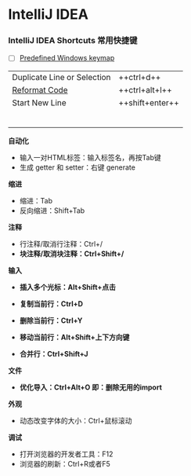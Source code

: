 # IntelliJ IDEA

### IntelliJ IDEA Shortcuts 常用快捷键

-   [ ] [Predefined Windows keymap](https://www.jetbrains.com/help/idea/reference-keymap-win-default.html)﻿

|                                                              |                 |
| ------------------------------------------------------------ | --------------- |
| Duplicate Line or Selection                                  | ++ctrl+d++      |
| [Reformat Code](https://www.jetbrains.com/help/idea/reformat-and-rearrange-code.html) | ++ctrl+alt+l++  |
| Start New Line                                               | ++shift+enter++ |
|                                                              |                 |
|                                                              |                 |
|                                                              |                 |
|                                                              |                 |
|                                                              |                 |
|                                                              |                 |

**自动化**

-   输入一对HTML标签：输入标签名，再按Tab键
-   生成 getter 和 setter：右键 generate

**缩进**

-   缩进：Tab
-   反向缩进：Shift+Tab

 **注释**

-   行注释/取消行注释：Ctrl+/
-   **块注释/取消块注释：Ctrl+Shift+/**

**输入** 

-   **插入多个光标：Alt+Shift+点击**

-   **复制当前行：Ctrl+D**
-   **删除当前行：Ctrl+Y**
-   **移动当前行：Alt+Shift+上下方向键**
-   **合并行：Ctrl+Shift+J**

 **文件**

-   **优化导入：Ctrl+Alt+O  即：删除无用的import**

 **外观**

-   动态改变字体的大小：Ctrl+鼠标滚动

 **调试**

-   打开浏览器的开发者工具：F12
-   浏览器的刷新：Ctrl+R或者F5